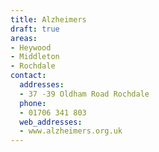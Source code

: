 ```yaml
---
title: Alzheimers
draft: true
areas:
- Heywood
- Middleton
- Rochdale
contact:
  addresses:
  - 37 -39 Oldham Road Rochdale
  phone:
  - 01706 341 803
  web_addresses:
  - www.alzheimers.org.uk
---
```


